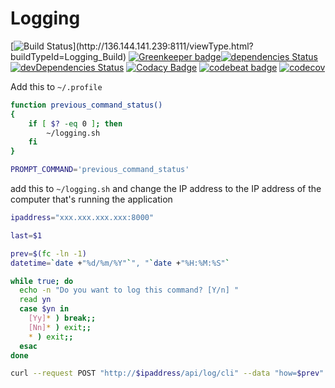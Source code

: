 # Logging

[![Build Status](http://136.144.141.239:8111/app/rest/builds/aggregated/strob:(buildType:(project:(id:Logging)))/statusIcon.svg)](http://136.144.141.239:8111/viewType.html?buildTypeId=Logging_Build)
[![Greenkeeper badge](https://badges.greenkeeper.io/Owain94/Logging.svg)](https://greenkeeper.io/)[![dependencies Status](https://david-dm.org/Owain94/Logging/status.svg)](https://david-dm.org/Owain94/Logging)
[![devDependencies Status](https://david-dm.org/Owain94/Logging/dev-status.svg)](https://david-dm.org/Owain94/Logging?type=dev)
[![Codacy Badge](https://api.codacy.com/project/badge/Grade/94a66170f1b94efa84d0f357dbf43c08)](https://www.codacy.com/app/Owain94/Logging?utm_source=github.com&amp;utm_medium=referral&amp;utm_content=Owain94/Logging&amp;utm_campaign=Badge_Grade)
[![codebeat badge](https://codebeat.co/badges/40a1f148-2339-45a7-b92c-bf4292796c83)](https://codebeat.co/projects/github-com-owain94-logging-master)
[![codecov](https://codecov.io/gh/Owain94/Logging/branch/master/graph/badge.svg)](https://codecov.io/gh/Owain94/Logging)

Add this to `~/.profile`

```bash
function previous_command_status()
{
    if [ $? -eq 0 ]; then
        ~/logging.sh
    fi
}

PROMPT_COMMAND='previous_command_status'
```
add this to `~/logging.sh` and change the IP address to the IP address of the computer that's running the application

```bash
ipaddress="xxx.xxx.xxx.xxx:8000"

last=$1

prev=$(fc -ln -1)
datetime=`date +"%d/%m/%Y"`", "`date +"%H:%M:%S"`

while true; do
  echo -n "Do you want to log this command? [Y/n] "
  read yn
  case $yn in
    [Yy]* ) break;;
    [Nn]* ) exit;;
    * ) exit;;
  esac
done

curl --request POST "http://$ipaddress/api/log/cli" --data "how=$prev" --data "when=$datetime" --data "with=Terminal"
```